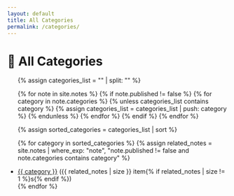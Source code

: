 ```yaml
---
layout: default
title: All Categories
permalink: /categories/
---
```


<h1>📂 All Categories</h1>

<ul>
{% assign categories_list = "" | split: "" %}

{% for note in site.notes %}
  {% if note.published != false %}
    {% for category in note.categories %}
      {% unless categories_list contains category %}
        {% assign categories_list = categories_list | push: category %}
      {% endunless %}
    {% endfor %}
  {% endif %}
{% endfor %}

{% assign sorted_categories = categories_list | sort %}

{% for category in sorted_categories %}
  {% assign related_notes = site.notes | where_exp: "note", "note.published != false and note.categories contains category" %}
  <li>
    <a href="{{ '/categories/' | append: category | append: '/' | relative_url }}">{{ category }}</a>
    ({{ related_notes | size }} item{% if related_notes | size != 1 %}s{% endif %})
  </li>
{% endfor %}
</ul>
